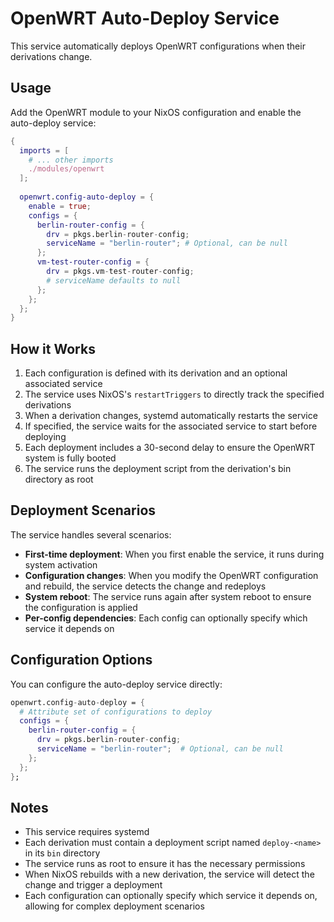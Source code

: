 # OpenWRT Auto-Deploy Service

This service automatically deploys OpenWRT configurations when their derivations change.

## Usage

Add the OpenWRT module to your NixOS configuration and enable the auto-deploy service:

```nix
{
  imports = [
    # ... other imports
    ./modules/openwrt
  ];
  
  openwrt.config-auto-deploy = {
    enable = true;
    configs = {
      berlin-router-config = {
        drv = pkgs.berlin-router-config;
        serviceName = "berlin-router"; # Optional, can be null
      };
      vm-test-router-config = {
        drv = pkgs.vm-test-router-config;
        # serviceName defaults to null
      };
    };
  };
}
```

## How it Works

1. Each configuration is defined with its derivation and an optional associated service
2. The service uses NixOS's `restartTriggers` to directly track the specified derivations
3. When a derivation changes, systemd automatically restarts the service
4. If specified, the service waits for the associated service to start before deploying
5. Each deployment includes a 30-second delay to ensure the OpenWRT system is fully booted
6. The service runs the deployment script from the derivation's bin directory as root

## Deployment Scenarios

The service handles several scenarios:

- **First-time deployment**: When you first enable the service, it runs during system activation
- **Configuration changes**: When you modify the OpenWRT configuration and rebuild, the service detects the change and redeploys
- **System reboot**: The service runs again after system reboot to ensure the configuration is applied
- **Per-config dependencies**: Each config can optionally specify which service it depends on

## Configuration Options

You can configure the auto-deploy service directly:

```nix
openwrt.config-auto-deploy = {
  # Attribute set of configurations to deploy
  configs = {
    berlin-router-config = {
      drv = pkgs.berlin-router-config;
      serviceName = "berlin-router";  # Optional, can be null
    };
  };
};
```

## Notes

- This service requires systemd
- Each derivation must contain a deployment script named `deploy-<name>` in its `bin` directory
- The service runs as root to ensure it has the necessary permissions
- When NixOS rebuilds with a new derivation, the service will detect the change and trigger a deployment
- Each configuration can optionally specify which service it depends on, allowing for complex deployment scenarios 